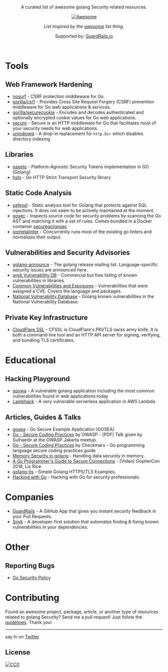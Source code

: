 <br/>
<div align="center">

A curated list of awesome golang Security related resources.

[![Awesome](https://awesome.re/badge.svg)](https://awesome.re)

_List inspired by the [awesome](https://github.com/sindresorhus/awesome) list thing._

Supported by: [GuardRails.io](https://github.com/apps/guardrails)

</div>
<br/>

# Tools

## Web Framework Hardening

- [nosurf](https://github.com/justinas/nosurf) - CSRF protection middleware for Go.
- [gorilla/csrf](https://github.com/gorilla/csrf) - Provides Cross Site Request Forgery (CSRF) prevention middleware for Go web applications & services.
- [gorilla/securecookie](https://github.com/gorilla/securecookie) - Encodes and decodes authenticated and optionally encrypted cookie values for Go web applications.
- [secure](https://github.com/unrolled/secure) -  Secure is an HTTP middleware for Go that facilitates most of your security needs for web applications.
- [unindexed](https://github.com/jordan-wright/unindexed) - A drop-in replacement for `http.Dir` which disables directory indexing.

## Libraries

- [paseto](https://github.com/o1egl/paseto) - Platform-Agnostic Security Tokens implementation in GO (Golang)
- [hsts](https://github.com/StalkR/hsts) - Go HTTP Strict Transport Security library

## Static Code Analysis

- [safesql](https://github.com/stripe/safesql) - Static analysis tool for Golang that protects against SQL injections. It does not seem to be actively maintained at the moment.
- [gosec](https://github.com/securego/gosec) - Inspects source code for security problems by scanning the Go AST and matching it with a set of rules. Comes bundled in a Docker container [securego/gosec](https://hub.docker.com/r/securego/gosec)
- [gometalinter](https://github.com/alecthomas/gometalinter) - Concurrently runs most of the existing go linters and normalizes their output.

## Vulnerabilities and Security Advisories

- [golang-announce](https://groups.google.com/forum/#!forum/golang-announce) - The golang release mailing list. Language-specific security issues are announced here.
- [snyk Vulnerability DB](https://snyk.io/vuln?type=golang) - Commercial but free listing of known vulnerabilities in libraries.
- [Common Vulnerabilities and Exposures](https://www.cvedetails.com/vulnerability-list/vendor_id-14185/Golang.html) - Vulnerabilities that were assigned a CVE. Covers the language and packages.
- [National Vulnerability Database](https://nvd.nist.gov/vuln/search/results?form_type=Basic&results_type=overview&query=golang&search_type=all) - Golang known vulnerabilities in the National Vulnerability Database.

## Private Key Infrastructure

- [CloudFlare SSL](https://github.com/cloudflare/cfssl) - CFSSL is CloudFlare's PKI/TLS swiss army knife. It is both a command line tool and an HTTP API server for signing, verifying, and bundling TLS certificates.

# Educational

## Hacking Playground

- [govwa](https://github.com/0c34/govwa) - A vulnerable golang application including the most common vulnerabilities found in web applications today
- [Lambhack](https://github.com/wickett/lambhack) - A very vulnerable serverless application in AWS Lambda

## Articles, Guides & Talks

- [gosea](https://github.com/komand/gosea) - Go Secure Example Application (GOSEA)
- [Go - Secure Coding Practices](https://www.owasp.org/images/2/2b/Owasp-171123063052.pdf) by OWASP - [PDF] Talk given by Sulhaedir at the OWASP Jakarta meetup.
- [Go - Secure Coding Practices](https://checkmarx.gitbooks.io/go-scp/) by Checkmarx - Go programming language secure coding practices guide
- [Memory Security in golang](https://cryptolosophy.org/memory-security-go/) - Handling data securely in memory.
- [A Go Programmer's Guide to Secure Connections](https://www.youtube.com/watch?v=kxKLYDLzuHA) - [Video] GopherCon 2018, Liz Rice
- [golang-tls](https://github.com/denji/golang-tls) - Simple Golang HTTPS/TLS Examples.
- [Hacking with Go](https://github.com/parsiya/Hacking-with-Go) - Hacking with Go for security professionals.

# Companies

- [GuardRails](https://www.guardrails.io) - A GitHub App that gives you instant security feedback in your Pull Requests.
- [Snyk](https://snyk.io) - A developer-first solution that automates finding & fixing known vulnerabilities in your dependencies.

# Other

## Reporting Bugs

- [Go Security Policy](https://golang.org/security)

# Contributing

Found an awesome project, package, article, or another type of resources related to golang Security? Send me a pull request!
Just follow the [guidelines](/CONTRIBUTING.md). Thank you!

---

say _hi_ on [Twitter](https://twitter.com/pxlpnk)

## License

[![CC0](http://mirrors.creativecommons.org/presskit/buttons/88x31/svg/cc-zero.svg)](http://creativecommons.org/publicdomain/zero/1.0/)
